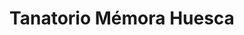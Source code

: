 ---
title: "Tanatorio Mémora Huesca"
url: /huesca/tanatorio-memora-huesca/
shop: directores de funerarias
---
